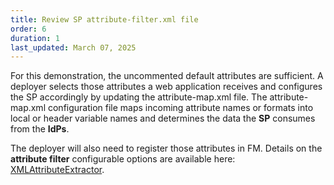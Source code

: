 ```yaml
---
title: Review SP attribute-filter.xml file
order: 6
duration: 1
last_updated: March 07, 2025
---
```


For this demonstration, the uncommented default attributes are sufficient. A deployer selects those attributes a web
application receives and configures the SP accordingly by updating the attribute-map.xml file. The attribute-map.xml
configuration file maps incoming attribute names or formats into local or header variable names and determines the
data the **SP** consumes from the **IdPs**.

The deployer will also need to register those attributes in FM. Details on the **attribute filter** configurable
options are available here: [XMLAttributeExtractor](https://wiki.shibboleth.net/confluence/display/SP3/XMLAttributeExtractor).
